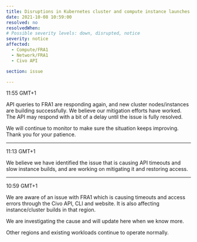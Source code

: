 ```yaml
---
title: Disruptions in Kubernetes cluster and compute instance launches as well as API access in FRA1
date: 2021-10-08 10:59:00
resolved: no
resolvedWhen: 
# Possible severity levels: down, disrupted, notice
severity: notice
affected:
  - Compute/FRA1
  - Network/FRA1
  - Civo API

section: issue

---
```


11:55 GMT+1

API queries to FRA1 are responding again, and new cluster nodes/instances are building successfully. We believe our mitigation efforts have worked. The API may respond with a bit of a delay until the issue is fully resolved.

We will continue to monitor to make sure the situation keeps improving. Thank you for your patience.

---

11:13 GMT+1

We believe we have identified the issue that is causing API timeouts and slow instance builds, and are working on mitigating it and restoring access.

---

10:59 GMT+1

We are aware of an issue with FRA1 which is causing timeouts and access errors through the Civo API, CLI and website. It is also affecting instance/cluster builds in that region.

We are investigating the cause and will update here when we know more.

Other regions and existing workloads continue to operate normally.
